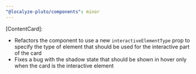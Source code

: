 ```yaml
---
"@localyze-pluto/components": minor
---
```


[ContentCard]:

- Refactors the component to use a new `interactiveElementType` prop to specify the type of element that should be used for the interactive part of the card
- Fixes a bug with the shadow state that should be shown in hover only when the card is the
  interactive element
